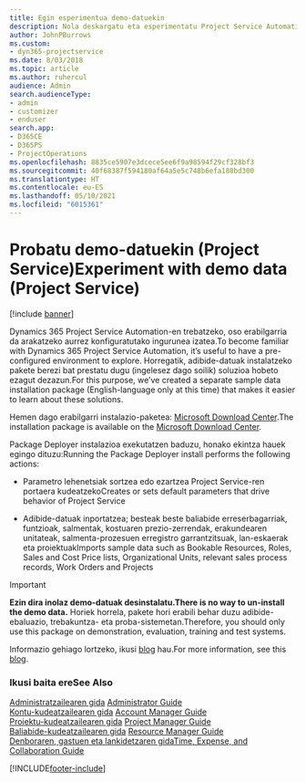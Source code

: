 ```yaml
---
title: Egin esperimentua demo-datuekin
description: Nola deskargatu eta esperimentatu Project Service Automation-erako demo-datuak erabilita.
author: JohnPBurrows
ms.custom:
- dyn365-projectservice
ms.date: 8/03/2018
ms.topic: article
ms.author: ruhercul
audience: Admin
search.audienceType:
- admin
- customizer
- enduser
search.app:
- D365CE
- D365PS
- ProjectOperations
ms.openlocfilehash: 8835ce5907e3dcece5ee6f9a98594f29cf328bf3
ms.sourcegitcommit: 40f68387f594180af64a5e5c748b6efa188bd300
ms.translationtype: HT
ms.contentlocale: eu-ES
ms.lasthandoff: 05/10/2021
ms.locfileid: "6015361"
---
```

# <a name="experiment-with-demo-data-project-service"></a><span data-ttu-id="3fe6c-103">Probatu demo-datuekin (Project Service)</span><span class="sxs-lookup"><span data-stu-id="3fe6c-103">Experiment with demo data (Project Service)</span></span>

[!include [banner](../includes/psa-now-project-operations.md)]

<span data-ttu-id="3fe6c-104">Dynamics 365 Project Service Automation-en trebatzeko, oso erabilgarria da arakatzeko aurrez konfiguratutako ingurunea izatea.</span><span class="sxs-lookup"><span data-stu-id="3fe6c-104">To become familiar with Dynamics 365 Project Service Automation, it’s useful to have a pre-configured environment to explore.</span></span> <span data-ttu-id="3fe6c-105">Horregatik, adibide-datuak instalatzeko pakete berezi bat prestatu dugu (ingelesez dago soilik) soluzioa hobeto ezagut dezazun.</span><span class="sxs-lookup"><span data-stu-id="3fe6c-105">For this purpose, we’ve created a separate sample data installation package (English-language only at this time) that makes it easier to learn about these solutions.</span></span> 

<span data-ttu-id="3fe6c-106">Hemen dago erabilgarri instalazio-paketea: [Microsoft Download Center](https://go.microsoft.com/fwlink/?linkid=859966).</span><span class="sxs-lookup"><span data-stu-id="3fe6c-106">The installation package is available on the [Microsoft Download Center](https://go.microsoft.com/fwlink/?linkid=859966).</span></span>  

<span data-ttu-id="3fe6c-107">Package Deployer instalazioa exekutatzen baduzu, honako ekintza hauek egingo dituzu:</span><span class="sxs-lookup"><span data-stu-id="3fe6c-107">Running the Package Deployer install performs the following actions:</span></span> 
  
-   <span data-ttu-id="3fe6c-108">Parametro lehenetsiak sortzea edo ezartzea Project Service-ren portaera kudeatzeko</span><span class="sxs-lookup"><span data-stu-id="3fe6c-108">Creates or sets default parameters that drive behavior of Project Service</span></span>  
  
-   <span data-ttu-id="3fe6c-109">Adibide-datuak inportatzea; besteak beste baliabide erreserbagarriak, funtzioak, salmentak, kostuaren prezio-zerrendak, erakundearen unitateak, salmenta-prozesuen erregistro garrantzitsuak, lan-eskaerak eta proiektuak</span><span class="sxs-lookup"><span data-stu-id="3fe6c-109">Imports sample data such as Bookable Resources, Roles, Sales and Cost Price lists, Organizational Units, relevant sales process records, Work Orders and Projects</span></span>    
  
> [!IMPORTANT]
> <span data-ttu-id="3fe6c-110">**Ezin dira inolaz demo-datuak desinstalatu.**</span><span class="sxs-lookup"><span data-stu-id="3fe6c-110">**There is no way to un-install the demo data.**</span></span> <span data-ttu-id="3fe6c-111">Horiek horrela, pakete hori erabili behar duzu adibide- ebaluazio, trebakuntza- eta proba-sistemetan.</span><span class="sxs-lookup"><span data-stu-id="3fe6c-111">Therefore, you should only use this package on demonstration, evaluation, training and test systems.</span></span>

<span data-ttu-id="3fe6c-112">Informazio gehiago lortzeko, ikusi [blog](https://blogs.msdn.microsoft.com/crm/2017/10/24/microsoft-dynamics-365-for-field-service-and-project-service-automation-sample-data) hau.</span><span class="sxs-lookup"><span data-stu-id="3fe6c-112">For more information, see this [blog](https://blogs.msdn.microsoft.com/crm/2017/10/24/microsoft-dynamics-365-for-field-service-and-project-service-automation-sample-data).</span></span>





  
### <a name="see-also"></a><span data-ttu-id="3fe6c-113">Ikusi baita ere</span><span class="sxs-lookup"><span data-stu-id="3fe6c-113">See Also</span></span>  
 <span data-ttu-id="3fe6c-114">[Administratzailearen gida](../psa/admin-guide.md) </span><span class="sxs-lookup"><span data-stu-id="3fe6c-114">[Administrator Guide](../psa/admin-guide.md) </span></span>  
 <span data-ttu-id="3fe6c-115">[Kontu-kudeatzailearen gida](../psa/account-manager-guide.md) </span><span class="sxs-lookup"><span data-stu-id="3fe6c-115">[Account Manager Guide](../psa/account-manager-guide.md) </span></span>  
 <span data-ttu-id="3fe6c-116">[Proiektu-kudeatzailearen gida](../psa/project-manager-guide.md) </span><span class="sxs-lookup"><span data-stu-id="3fe6c-116">[Project Manager Guide](../psa/project-manager-guide.md) </span></span>  
 <span data-ttu-id="3fe6c-117">[Baliabide-kudeatzailearen gida](../psa/resource-manager-guide.md) </span><span class="sxs-lookup"><span data-stu-id="3fe6c-117">[Resource Manager Guide](../psa/resource-manager-guide.md) </span></span>  
 [<span data-ttu-id="3fe6c-118">Denboraren, gastuen eta lankidetzaren gida</span><span class="sxs-lookup"><span data-stu-id="3fe6c-118">Time, Expense, and Collaboration Guide</span></span>](../psa/time-expense-collaboration-guide.md)


[!INCLUDE[footer-include](../includes/footer-banner.md)]